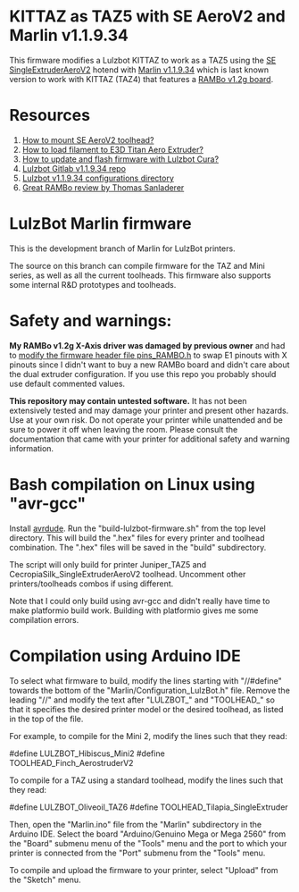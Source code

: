 # KITTAZ as TAZ5 with SE AeroV2 and Marlin v1.1.9.34

This firmware modifies a Lulzbot KITTAZ to work as a TAZ5 using the [SE SingleExtruderAeroV2](https://lulzbot.com/store/lulzbot-se-tool-head-nickel-plated-copper-0-5-mm-kt-cp0136?ref=KT-CP0136#product-description) hotend with [Marlin v1.1.9.34](https://download.lulzbot.com/Software/Marlin/1.1.9.34/) which is last known version to work with KITTAZ (TAZ4) that features a [RAMBo v1.2g board](https://reprap.org/wiki/Rambo_v1.2).

# Resources

1. [How to mount SE AeroV2 toolhead?](https://ohai.lulzbot.com/project/mount-adapter-installation-instructions-taz56/)
2. [How to load filament to E3D Titan Aero Extruder?](https://www.youtube.com/watch?v=Etjmb84w3YU&ab_channel=IT-Works3D)
3. [How to update and flash firmware with Lulzbot Cura?](https://ohai.lulzbot.com/project/flashing-firmware-through-cura-3620/firmware-flashing/)
4. [Lulzbot Gitlab v1.1.9.34 repo](https://gitlab.com/lulzbot3d/marlin/-/tree/5f9c029d153c3cac2728ecbb04a5d45b27810733/)
5. [Lulzbot v1.1.9.34 configurations directory](https://download.lulzbot.com/Software/Marlin/1.1.9.34/)
6. [Great RAMBo review by Thomas Sanladerer](https://www.youtube.com/watch?v=6PHExxK8lLg&t=261s&ab_channel=ThomasSanladerer)


# LulzBot Marlin firmware

This is the development branch of Marlin for LulzBot printers.

The source on this branch can compile firmware for the TAZ and Mini series, as well as all the current toolheads. This firmware also supports some internal R&D prototypes and toolheads.

# Safety and warnings:

**My RAMBo v1.2g X-Axis driver was damaged by previous owner** and had to [modify the firmware header file pins_RAMBO.h](https://3dprinting.stackexchange.com/questions/3925/how-to-switch-motor-outputs-and-use-e1-as-x-in-marlin-firmware) to swap E1 pinouts with X pinouts since I didn't want to buy a new RAMBo board and didn't care about the dual extruder configuration. If you use this repo you probably should use default commented values.

**This repository may contain untested software.** It has not been extensively tested and may damage your printer and present other hazards. Use at your own risk. Do not operate your printer while unattended and be sure to power it off when leaving the room. Please consult the documentation that came with your printer for additional safety and warning information.

# Bash compilation on Linux using "avr-gcc"

Install [avrdude](https://web.engr.oregonstate.edu/~traylor/ece473/webpages/ubuntu_install.html). Run the "build-lulzbot-firmware.sh" from the top level directory. This will build the ".hex" files for every printer and toolhead combination. The ".hex" files will be saved in the "build" subdirectory. 

The script will only build for printer Juniper_TAZ5 and CecropiaSilk_SingleExtruderAeroV2 toolhead. Uncomment other printers/toolheads combos if using different.

Note that I could only build using avr-gcc and didn't really have time to make platformio build work. Building with platformio gives me some compilation errors.

# Compilation using Arduino IDE

To select what firmware to build, modify the lines starting with "//#define" towards the bottom of the "Marlin/Configuration_LulzBot.h" file. Remove the leading "//" and modify the text after "LULZBOT_" and "TOOLHEAD_" so that it specifies the desired printer model or the desired toolhead, as listed in the top of the file.

For example, to compile for the Mini 2, modify the lines such that they read:

  #define LULZBOT_Hibiscus_Mini2
  #define TOOLHEAD_Finch_AerostruderV2

To compile for a TAZ using a standard toolhead, modify the lines such that they read:

  #define LULZBOT_Oliveoil_TAZ6
  #define TOOLHEAD_Tilapia_SingleExtruder

Then, open the "Marlin.ino" file from the "Marlin" subdirectory in the Arduino IDE. Select the board "Arduino/Genuino Mega or Mega 2560" from the "Board" submenu menu of the "Tools" menu and the port to which your printer is connected from the "Port" submenu from the "Tools" menu.

To compile and upload the firmware to your printer, select "Upload" from the "Sketch" menu.

